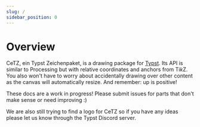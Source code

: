 ```yaml
---
slug: /
sidebar_position: 0
---
```


# Overview

CeTZ, ein Typst Zeichenpaket, is a drawing package for [Typst](https://typst.app/). Its API is similar to Processing but with relative coordinates and anchors from Ti*k*Z. You also won't have to worry about accidentally drawing over other content as the canvas will automatically resize. And remember: up is positive!

These docs are a work in progress! Please submit issues for parts that don't make sense or need improving :)

We are also still trying to find a logo for CeTZ so if you have any ideas please let us know through the Typst Discord server.

